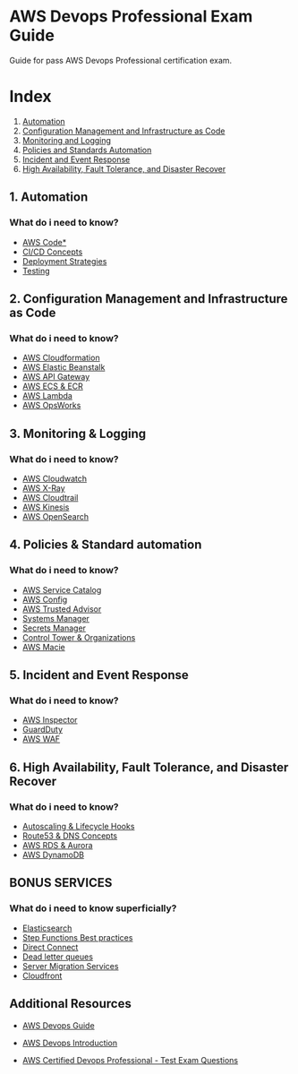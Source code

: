 # AWS Devops Professional Exam Guide
Guide for pass AWS Devops Professional certification exam.

# Index
1. [Automation](#Automation)
2. [Configuration Management and Infrastructure as Code](#IaC)
3. [Monitoring and Logging](#Monitoring)
4. [Policies and Standards Automation](#Policies)
5. [Incident and Event Response](#Events)
6. [High Availability, Fault Tolerance, and Disaster Recover](#HA) 

<a name="Automation"></a>
## 1. Automation
### What do i need to know?

- [AWS Code*](./Automation/Code*.md)
- [CI/CD Concepts](./Automation/CICD.md)
- [Deployment Strategies](./Automation/Deployment.md)
- [Testing](./Automation/Testing.md)

<a name="IaC"></a>
## 2. Configuration Management and Infrastructure as Code
### What do i need to know?

- [AWS Cloudformation](./IaC/Cloudformation.md)
- [AWS Elastic Beanstalk](./IaC/ElasticBeanstalk.md)
- [AWS API Gateway](./IaC/APIGateway.md)
- [AWS ECS & ECR](./IaC/ECS.md)
- [AWS Lambda](./IaC/Lambda.md)
- [AWS OpsWorks](./IaC/OpsWorks.md)

<a name="Monitoring"></a>
## 3. Monitoring & Logging
### What do i need to know?

- [AWS Cloudwatch](./Monitoring/Cloudwatch.md)
- [AWS X-Ray](./Monitoring/Xray.md)
- [AWS Cloudtrail](./Monitoring/Cloudtrail.md)
- [AWS Kinesis](./Monitoring/Kinesis.md)
- [AWS OpenSearch](./Monitoring/Opensearch.md)

<a name="Policies"></a>
## 4. Policies & Standard automation
### What do i need to know?

- [AWS Service Catalog](./Policies/ServiceCatalog.md)
- [AWS Config](./Policies/Config.md)
- [AWS Trusted Advisor](./Policies/TrustedAdvisor.md)
- [Systems Manager](./Policies/SSM.md)
- [Secrets Manager](./Policies/SecretsManager.md)
- [Control Tower & Organizations](./Policies/Organizations.md)
- [AWS Macie](./Policies/Macie.md)


<a name="Events"></a>
## 5. Incident and Event Response
### What do i need to know?
- [AWS Inspector](./Incidents/Inspector.md)
- [GuardDuty](./Incidents/GuardDuty.md)
- [AWS WAF](./Incidents/Waf.md)

<a name="HA"></a>
## 6. High Availability, Fault Tolerance, and Disaster Recover 
### What do i need to know?
- [Autoscaling & Lifecycle Hooks](./HA/Autoscaling.md)
- [Route53 & DNS Concepts](./HA/Route53.md)
- [AWS RDS & Aurora](./HA/RDS.md)
- [AWS DynamoDB](./HA/DynamoDB.md)


## BONUS SERVICES
### What do i need to know superficially?
- [Elasticsearch](./Miscellaneous/Elasticsearch.md)
- [Step Functions Best practices](./Miscellaneous/StepFunctions.md)
- [Direct Connect](./Miscellaneous/DirectConnect.md)
- [Dead letter queues](./Miscellaneous/DLQ.md)
- [Server Migration Services](./Miscellaneous/ServerMigration.md)
- [Cloudfront](./Miscellaneous/CloudFront.md)

## Additional Resources

- [AWS Devops Guide](https://d1.awsstatic.com/training-and-certification/docs-devops-pro/AWS-Certified-DevOps-Engineer-Professional_Exam-Guide.pdf)

- [AWS Devops Introduction](https://d1.awsstatic.com/whitepapers/AWS_DevOps.pdf)

- [AWS Certified Devops Professional - Test Exam Questions](https://d1.awsstatic.com/training-and-certification/docs-devops-pro/AWS-Certified-DevOps-Engineer-Professional_Sample-Questions.pdf)